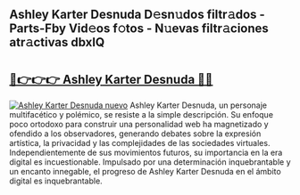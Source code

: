 ## Ashley Karter Desnuda D𝚎sn𝚞dos filtr𝚊dos - Parts-Fby Vid𝚎os f𝚘tos - N𝚞evas filtr𝚊ciones atr𝚊ctivas dbxlQ

# <h2><a href="http://mb13msk.tromn.icu/?c=Ashley+Karter+Desnuda">🔗👉👉👉 Ashley Karter Desnuda 🔗🔗</a></h2>

[![Ashley Karter Desnuda nuevo](https://i.imgur.com/pEAQMta.gif)](http://mb13msk.tromn.icu/?c=Ashley+Karter+Desnuda)
Ashley Karter Desnuda, un personaje multifacético y polémico, se resiste a la simple descripción. Su enfoque poco ortodoxo para construir una personalidad web ha magnetizado y ofendido a los observadores, generando debates sobre la expresión artística, la privacidad y las complejidades de las sociedades virtuales. Independientemente de sus movimientos futuros, su importancia en la era digital es incuestionable. Impulsado por una determinación inquebrantable y un encanto innegable, el progreso de Ashley Karter Desnuda en el ámbito digital es inquebrantable.
